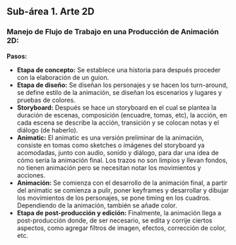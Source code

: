 ## Sub-área 1. Arte 2D ##

### Manejo de Flujo de Trabajo en una Producción de Animación 2D: ###
**Pasos:** 
* **Etapa de concepto:** Se establece una historia para después proceder con la elaboración de un guion.
* **Etapa de diseño:** Se diseñan los personajes y se hacen los turn-around, se define estilo de la animación, se diseñan los escenarios y lugares y pruebas de colores.
* **Storyboard:** Después se hace un storyboard en el cual se plantea la duración de escenas, composición (encuadre, tomas, etc), la acción, en cada escena se describe la acción, transición y se colocan notas y el diálogo (de haberlo).
* **Animatic:**  El animatic es una versión preliminar de la animación, consiste en tomas como sketches o imágenes del storyboard ya acomodadas, junto con audio, sonido y diálogo, para dar una idea de cómo sería la animación final. Los trazos no son limpios y llevan fondos, no tienen animación pero se necesitan notar los movimientos y acciones. 
* **Animación:** Se comienza con el desarrollo de la animación final, a partir del animatic se comienza a pulir, poner keyframes y desarrollar y dibujar los movimientos de los personajes, se pone timing en los cuadros. Dependiendo de la animación, también se añade color.
* **Etapa de post-producción y edición:** Finalmente, la animación llega a post-producción donde, de ser necesario, se edita y corrije ciertos aspectos, como agregar filtros de imagen, efectos, corrección de color, etc.
